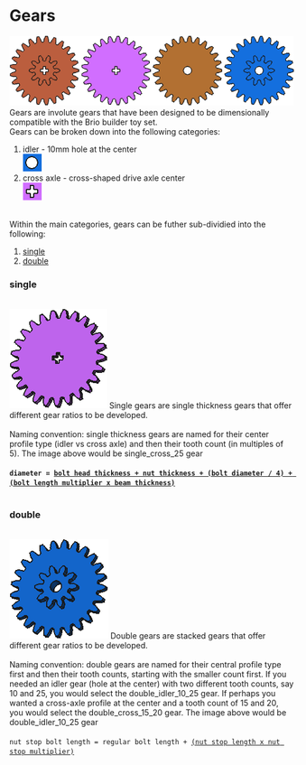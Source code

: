 <h1><b>Gears</b></h1>
<img src="https://github.com/jbuck2005/brio_compatible_builder_series/blob/master/stl_files/gears/gears.png"><br>
Gears are involute gears that have been designed to be dimensionally compatible with the Brio builder toy set.<br>
Gears can be broken down into the following categories:
<ol>
  <li>idler - 10mm hole at the center</li><img src="https://github.com/jbuck2005/brio_compatible_builder_series/blob/master/stl_files/gears/idler.png">
  <li>cross axle - cross-shaped drive axle center</li><img src="https://github.com/jbuck2005/brio_compatible_builder_series/blob/master/stl_files/gears/cross_axle.png">
</ol><br>
Within the main categories, gears can be futher sub-dividied into the following:
<ol>
  <li><a href=#single>single</a></li>
  <li><a href=#double>double</a></li>
</ol>
<b><h3>single</h3></b><br><img src="https://github.com/jbuck2005/brio_compatible_builder_series/blob/master/stl_files/gears/gear_single_cross_25.png">
Single gears are single thickness gears that offer different gear ratios to be developed.<br>
<br>Naming convention: single thickness gears are named for their center profile type (idler vs cross axle) and then their tooth count (in multiples of 5). The image above would be single_cross_25 gear<br>
<b><br><code>diameter = <a href="https://github.com/jbuck2005/brio_compatible_builder_series/blob/master/brio_builder_set-dimensions.csv">bolt head thickness + nut thickness + (bolt diameter / 4) + (bolt length multiplier x beam thickness)</a></code></b><br>
<br>
<b><h3>double</h3></b><br><img src="https://github.com/jbuck2005/brio_compatible_builder_series/blob/master/stl_files/gears/gear_double_idler_10_25.png">
Double gears are stacked gears that offer different gear ratios to be developed.<br>
<br>Naming convention: double gears are named for their central profile type first and then their tooth counts, starting with the smaller count first. If you needed an idler gear (hole at the center) with two different tooth counts, say 10 and 25, you would select the double_idler_10_25 gear. If perhaps you wanted a cross-axle profile at the center and a tooth count of 15 and 20, you would select the double_cross_15_20 gear. The image above would be double_idler_10_25 gear<br>
<br><code>nut stop bolt length = regular bolt length + <a href="<a href="https://github.com/jbuck2005/brio_compatible_builder_series/blob/master/brio_builder_set-dimensions.csv">(nut stop length x nut stop multiplier)</a></code><br>
<br>
